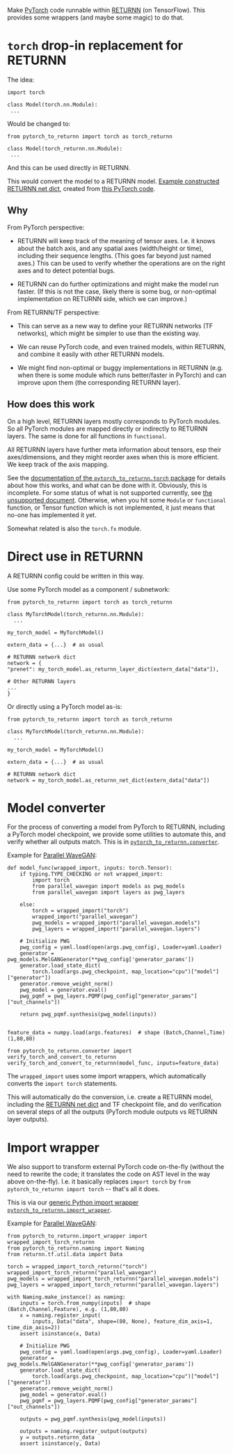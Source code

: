 Make [PyTorch](https://pytorch.org/) code
runnable within [RETURNN](https://github.com/rwth-i6/returnn)
(on TensorFlow).
This provides some wrappers (and maybe some magic) to do that.


# `torch` drop-in replacement for RETURNN

The idea:
```
import torch

class Model(torch.nn.Module):
 ...
```
Would be changed to:
```
from pytorch_to_returnn import torch as torch_returnn

class Model(torch_returnn.nn.Module):
 ...
```
And this can be used directly in RETURNN.

This would convert the model to a RETURNN model.
[Example constructed RETURNN net dict](https://gist.github.com/albertz/01264cfbd2dfd73a19c1e2ac40bdb16b),
created from
[this PyTorch code](https://github.com/albertz/import-parallel-wavegan/blob/main/pytorch_to_returnn.py).

## Why

From PyTorch perspective:

- RETURNN will keep track of the meaning of tensor axes.
I.e. it knows about the batch axis,
and any spatial axes (width/height or time),
including their sequence lengths.
(This goes far beyond just named axes.)
This can be used to verify whether the operations are on the right axes
and to detect potential bugs.

- RETURNN can do further optimizations
and might make the model run faster.
(If this is not the case, likely there is some bug,
or non-optimal implementation on RETURNN side,
which we can improve.)

From RETURNN/TF perspective:

- This can serve as a new way to define your RETURNN networks (TF networks),
which might be simpler to use than the existing way.

- We can reuse PyTorch code, and even trained models,
within RETURNN,
and combine it easily with other RETURNN models.

- We might find non-optimal or buggy implementations in RETURNN
(e.g. when there is some module which runs better/faster in PyTorch)
and can improve upon them (the corresponding RETURNN layer).

## How does this work

On a high level, RETURNN layers mostly corresponds to PyTorch modules.
So all PyTorch modules are mapped directly or indirectly to RETURNN layers.
The same is done for all functions in `functional`.

All RETURNN layers have further meta information about tensors,
esp their axes/dimensions,
and they might reorder axes when this is more efficient.
We keep track of the axis mapping.

See the [documentation of the `pytorch_to_returnn.torch` package](pytorch_to_returnn/torch)
for details about how this works,
and what can be done with it.
Obviously, this is incomplete.
For some status of what is not supported currently,
see [the unsupported document](Unsupported.md).
Otherwise, when you hit some `Module`
or `functional` function, or Tensor function
which is not implemented,
it just means that no-one has implemented it yet.

Somewhat related is also the `torch.fx` module.


# Direct use in RETURNN

A RETURNN config could be written in this way.

Use some PyTorch model as a component / subnetwork:
```
from pytorch_to_returnn import torch as torch_returnn

class MyTorchModel(torch_returnn.nn.Module):
  ...

my_torch_model = MyTorchModel() 

extern_data = {...}  # as usual

# RETURNN network dict
network = {
"prenet": my_torch_model.as_returnn_layer_dict(extern_data["data"]),

# Other RETURNN layers
...
}
```

Or directly using a PyTorch model as-is:

```
from pytorch_to_returnn import torch as torch_returnn

class MyTorchModel(torch_returnn.nn.Module):
  ...

my_torch_model = MyTorchModel() 

extern_data = {...}  # as usual

# RETURNN network dict
network = my_torch_model.as_returnn_net_dict(extern_data["data"])
```


# Model converter

For the process of converting a model from PyTorch to RETURNN,
including a PyTorch model checkpoint,
we provide some utilities to automate this,
and verify whether all outputs match.
This is in [`pytorch_to_returnn.converter`](pytorch_to_returnn/converter).

Example for [Parallel WaveGAN](https://github.com/kan-bayashi/ParallelWaveGAN):
```
def model_func(wrapped_import, inputs: torch.Tensor):
    if typing.TYPE_CHECKING or not wrapped_import:
        import torch
        from parallel_wavegan import models as pwg_models
        from parallel_wavegan import layers as pwg_layers

    else:
        torch = wrapped_import("torch")
        wrapped_import("parallel_wavegan")
        pwg_models = wrapped_import("parallel_wavegan.models")
        pwg_layers = wrapped_import("parallel_wavegan.layers")

    # Initialize PWG
    pwg_config = yaml.load(open(args.pwg_config), Loader=yaml.Loader)
    generator = pwg_models.MelGANGenerator(**pwg_config['generator_params'])
    generator.load_state_dict(
        torch.load(args.pwg_checkpoint, map_location="cpu")["model"]["generator"])
    generator.remove_weight_norm()
    pwg_model = generator.eval()
    pwg_pqmf = pwg_layers.PQMF(pwg_config["generator_params"]["out_channels"])

    return pwg_pqmf.synthesis(pwg_model(inputs))


feature_data = numpy.load(args.features)  # shape (Batch,Channel,Time) (1,80,80)

from pytorch_to_returnn.converter import verify_torch_and_convert_to_returnn
verify_torch_and_convert_to_returnn(model_func, inputs=feature_data)
```
The `wrapped_import` uses some import wrappers,
which automatically converts the `import torch` statements.

This will automatically do the conversion,
i.e. create a RETURNN model,
including the [RETURNN net dict](https://gist.github.com/albertz/01264cfbd2dfd73a19c1e2ac40bdb16b)
and TF checkpoint file,
and do verification on several steps of all the outputs
(PyTorch module outputs vs RETURNN layer outputs).


# Import wrapper

We also support to transform external PyTorch code
on-the-fly
(without the need to rewrite the code;
it translates the code on AST level in the way above on-the-fly).
I.e. it basically replaces
`import torch` by `from pytorch_to_returnn import torch`
-- that's all it does. 

This is via our [generic Python import wrapper `pytorch_to_returnn.import_wrapper`](pytorch_to_returnn/import_wrapper).

Example for [Parallel WaveGAN](https://github.com/kan-bayashi/ParallelWaveGAN):
```
from pytorch_to_returnn.import_wrapper import wrapped_import_torch_returnn
from pytorch_to_returnn.naming import Naming
from returnn.tf.util.data import Data

torch = wrapped_import_torch_returnn("torch")
wrapped_import_torch_returnn("parallel_wavegan")
pwg_models = wrapped_import_torch_returnn("parallel_wavegan.models")
pwg_layers = wrapped_import_torch_returnn("parallel_wavegan.layers")

with Naming.make_instance() as naming:
    inputs = torch.from_numpy(inputs)  # shape (Batch,Channel,Feature), e.g. (1,80,80)
    x = naming.register_input(
        inputs, Data("data", shape=(80, None), feature_dim_axis=1, time_dim_axis=2))
    assert isinstance(x, Data)

    # Initialize PWG
    pwg_config = yaml.load(open(args.pwg_config), Loader=yaml.Loader)
    generator = pwg_models.MelGANGenerator(**pwg_config['generator_params'])
    generator.load_state_dict(
        torch.load(args.pwg_checkpoint, map_location="cpu")["model"]["generator"])
    generator.remove_weight_norm()
    pwg_model = generator.eval()
    pwg_pqmf = pwg_layers.PQMF(pwg_config["generator_params"]["out_channels"])
    
    outputs = pwg_pqmf.synthesis(pwg_model(inputs))

    outputs = naming.register_output(outputs)
    y = outputs.returnn_data
    assert isinstance(y, Data)

```
